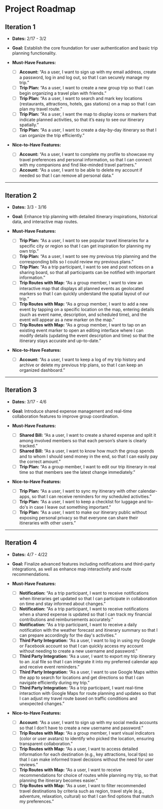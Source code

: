 # Project Roadmap

## Iteration 1

* **Dates:** 2/17 - 3/2

* **Goal:** Establish the core foundation for user authentication and basic trip planning functionality.
  
* **Must-Have Features:**
  * [ ] **Account:** “As a user, I want to sign up with my email address, create a password, log in and log out, so that I can securely manage my trip.”
  * [ ] **Trip Plan:** “As a user, I want to create a new group trip so that I can begin organizing a travel plan with friends.”
  * [ ] **Trip Plan:** “As a user, I want to search and mark key locations (restaurants, attractions, hotels, gas stations) on a map so that I can plan my travel route.”
  * [ ] **Trip Plan:** “As a user, I want the map to display icons or markers that indicate planned activities, so that it’s easy to see our itinerary spatially.”
  * [ ] **Trip Plan:** “As a user, I want to create a day-by-day itinerary so that I can organize the trip efficiently.”
  
* **Nice-to-Have Features:**
  * [ ] **Account:** “As a user, I want to complete my profile to showcase my travel preferences and personal information, so that I can connect with my companions and find like-minded travel partners.”
  * [ ] **Account:** “As a user, I want to be able to delete my account if needed so that I can remove all personal data.”

---

## Iteration 2

* **Dates:** 3/3 - 3/16

* **Goal:** Enhance trip planning with detailed itinerary inspirations, historical data, and interactive map routes.
  
* **Must-Have Features:**
  * [ ] **Trip Plan:** “As a user, I want to see popular travel itineraries for a specific city or region so that I can get inspiration for planning my own trip.”
  * [ ] **Trip Plan:** “As a user, I want to see my previous trip planning and the corresponding bills so I could review my previous plans.”
  * [ ] **Trip Plan:** “As a trip participant, I want to see and post notices on a sharing board, so that all participants can be notified with important information.”
  * [ ] **Trip Routes with Map:** “As a group member, I want to view an interactive map that displays all planned events as geolocated markers so that I can quickly understand the spatial layout of our trip.”
  * [ ] **Trip Routes with Map:** “As a group member, I want to add a new event by tapping on a specific location on the map, entering details (such as event name, description, and scheduled time), and the event will appear as a new marker on the map.”
  * [ ] **Trip Routes with Map:** “As a group member, I want to tap on an existing event marker to open an editing interface where I can modify details (updating the event description and time) so that the itinerary stays accurate and up-to-date.”
  
* **Nice-to-Have Features:**
  * [ ] **Account:** “As a user, I want to keep a log of my trip history and archive or delete my previous trip plans, so that I can keep an organized dashboard.”

---

## Iteration 3

* **Dates:** 3/17 - 4/6

* **Goal:** Introduce shared expense management and real-time collaboration features to improve group coordination.
  
* **Must-Have Features:**
  * [ ] **Shared Bill:** “As a user, I want to create a shared expense and split it among involved members so that each person’s share is clearly tracked.”
  * [ ] **Shared Bill:** “As a user, I want to know how much the group spends and to whom I should send money in the end, so that I can easily pay the correct amount.”
  * [ ] **Trip Plan:** “As a group member, I want to edit our trip itinerary in real time so that members see the latest change immediately.”
  
* **Nice-to-Have Features:**
  * [ ] **Trip Plan:** “As a user, I want to sync my itinerary with other calendar-apps, so that I can receive reminders for my scheduled activities.”
  * [ ] **Trip Plan:** “As a user, I want to keep a checklist for luggage and to-do's in case I leave out something important.”
  * [ ] **Trip Plan:** “As a user, I want to make our itinerary public without exposing personal privacy so that everyone can share their itineraries with other users.”

---

## Iteration 4

* **Dates:** 4/7 - 4/22

* **Goal:** Finalize advanced features including notifications and third-party integrations, as well as enhance map interactivity and route recommendations.
  
* **Must-Have Features:**
  * [ ] **Notification:** “As a trip participant, I want to receive notifications when itineraries get updated so that I can participate in collaboration on time and stay informed about changes.”
  * [ ] **Notification:** “As a trip participant, I want to receive notifications when a shared expense is updated so that I can track my financial contributions and reimbursements accurately.”
  * [ ] **Notification:** “As a trip participant, I want to receive a daily notification with the weather forecast and itinerary summary so that I can prepare accordingly for the day's activities.”
  * [ ] **Third Party Integration:** “As a user, I want to log in using my Google or Facebook account so that I can quickly access my account without needing to create a new username and password.”
  * [ ] **Third Party Integration:** “As a user, I want to export my trip itinerary to an .ical file so that I can integrate it into my preferred calendar app and receive event reminders.”
  * [ ] **Third Party Integration:** “As a user, I want to use Google Maps within the app to search for locations and get directions so that I can navigate efficiently during my trip.”
  * [ ] **Third Party Integration:** “As a trip participant, I want real-time interaction with Google Maps for route planning and updates so that I can adjust my travel route based on traffic conditions and unexpected changes.”
  
* **Nice-to-Have Features:**
  * [ ] **Account:** “As a user, I want to sign up with my social media accounts so that I don’t have to create a new username and password.”
  * [ ] **Trip Routes with Map:** “As a group member, I want visual indicators (color or user avatars) to identify who picked the location, ensuring transparent collaboration.”
  * [ ] **Trip Routes with Map:** “As a user, I want to access detailed information for each destination (e.g., key attractions, local tips) so that I can make informed travel decisions without the need for user reviews.”
  * [ ] **Trip Routes with Map:** “As a user, I want to receive recommendations for choice of routes while planning my trip, so that planning the itinerary becomes easier.”
  * [ ] **Trip Routes with Map:** “As a user, I want to filter recommended travel destinations by criteria such as region, travel style (e.g., adventure, relaxation, cultural) so that I can find options that match my preferences.”

